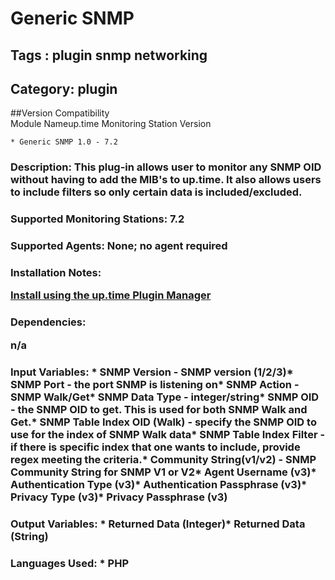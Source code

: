# Generic SNMP
## Tags : plugin   snmp   networking  

## Category: plugin

##Version Compatibility<br/>Module Name</th><th>up.time Monitoring Station Version</th>


  
    * Generic SNMP 1.0 - 7.2
  


### Description: This plug-in allows user to monitor any SNMP OID without having to add the MIB's to up.time. It also allows users to include filters so only certain data is included/excluded.

### Supported Monitoring Stations: 7.2
### Supported Agents: None; no agent required
### Installation Notes: <p><a href="https://github.com/uptimesoftware/uptime-plugin-manager">Install using the up.time Plugin Manager</a></p>

### Dependencies: <p>n/a</p>

### Input Variables: * SNMP Version - SNMP version (1/2/3)* SNMP Port - the port SNMP is listening on* SNMP Action - SNMP Walk/Get* SNMP Data Type - integer/string* SNMP OID - the SNMP OID to get. This is used for both SNMP Walk and Get.* SNMP Table Index OID (Walk) - specify the SNMP OID to use for the index of SNMP Walk data* SNMP Table Index Filter - if there is specific index that one wants to include, provide regex meeting the criteria.* Community String(v1/v2) - SNMP Community String for SNMP V1 or V2* Agent Username (v3)* Authentication Type (v3)* Authentication Passphrase (v3)* Privacy Type (v3)* Privacy Passphrase (v3)
### Output Variables: * Returned Data (Integer)* Returned Data (String)
### Languages Used: * PHP

